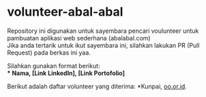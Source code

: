 # volunteer-abal-abal
Repository ini digunakan untuk sayembara pencari voulunteer untuk pambuatan aplikasi web sederhana (abalabal.com) <br>
Jika anda tertarik untuk ikut sayembara ini, silahkan lakukan PR (Pull Request) pada berkas ini yaa.<br>

Silahkan gunakan format berikut:<br>
**\* Nama, [Link LinkedIn], [Link Portofolio]**

Berikut adalah daftar volunteer yang diterima:
*Kunpai, [oo.or.id](https://oo.or.id).
